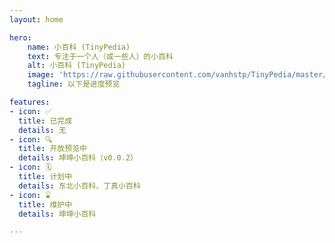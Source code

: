 ```yaml
---
layout: home

hero:
    name: 小百科 (TinyPedia)
    text: 专注于一个人（或一些人）的小百科
    alt: 小百科 (TinyPedia)
    image: 'https://raw.githubusercontent.com/vanhstp/TinyPedia/master/docs/.vitepress/public/TinyPedia1.png'
    tagline: 以下是进度预览

features:
- icon: ✅
  title: 已完成
  details: 无
- icon: 🔍
  title: 开放预览中
  details: 坤坤小百科（v0.0.2）
- icon: 🗓
  title: 计划中
  details: 东北小百科、丁真小百科
- icon: ⌛️
  title: 维护中
  details: 坤坤小百科

---
```

<style>
:root {
  --vp-home-hero-name-color: transparent;
  --vp-home-hero-name-background: -webkit-linear-gradient(120deg, #2fb4f7, #7049fc);
}
</style>
